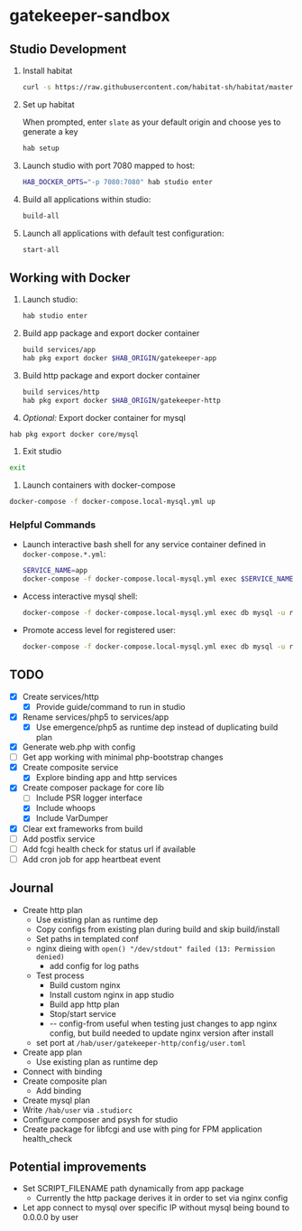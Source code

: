 # gatekeeper-sandbox

## Studio Development

1. Install habitat

    ```bash
    curl -s https://raw.githubusercontent.com/habitat-sh/habitat/master/components/hab/install.sh | sudo bash
    ```

1. Set up habitat

    When prompted, enter `slate` as your default origin and choose yes to generate a key

    ```bash
    hab setup
    ```

1. Launch studio with port 7080 mapped to host:

    ```bash
    HAB_DOCKER_OPTS="-p 7080:7080" hab studio enter
    ```

1. Build all applications within studio:

    ```bash
    build-all
    ```

1. Launch all applications with default test configuration:

    ```bash
    start-all
    ```

## Working with Docker

1. Launch studio:

    ```bash
    hab studio enter
    ```

1. Build app package and export docker container

    ```bash
    build services/app
    hab pkg export docker $HAB_ORIGIN/gatekeeper-app
    ```

1. Build http package and export docker container

    ```bash
    build services/http
    hab pkg export docker $HAB_ORIGIN/gatekeeper-http
    ```

1. *Optional:* Export docker container for mysql

  ```bash
  hab pkg export docker core/mysql
  ```

1. Exit studio

  ```bash
  exit
  ```

1. Launch containers with docker-compose

  ```bash
  docker-compose -f docker-compose.local-mysql.yml up
  ```

### Helpful Commands

- Launch interactive bash shell for any service container defined in `docker-compose.*.yml`:

    ```bash
    SERVICE_NAME=app
    docker-compose -f docker-compose.local-mysql.yml exec $SERVICE_NAME hab sup bash
    ```

- Access interactive mysql shell:

    ```bash
    docker-compose -f docker-compose.local-mysql.yml exec db mysql -u root -h 127.0.0.1
    ```

- Promote access level for registered user:

    ```bash
    docker-compose -f docker-compose.local-mysql.yml exec db mysql -u root -h 127.0.0.1 gatekeeper -e 'UPDATE people SET AccountLevel = "Developer" WHERE Username = "chris"'
    ```

## TODO

 - [X] Create services/http
    - [X] Provide guide/command to run in studio
 - [X] Rename services/php5 to services/app
    - [X] Use emergence/php5 as runtime dep instead of duplicating build plan
 - [X] Generate web.php with config
 - [ ] Get app working with minimal php-bootstrap changes
 - [X] Create composite service
   - [X] Explore binding app and http services
 - [X] Create composer package for core lib
   - [ ] Include PSR logger interface
   - [X] Include whoops
   - [X] Include VarDumper
 - [X] Clear ext frameworks from build
 - [ ] Add postfix service
 - [ ] Add fcgi health check for status url if available
 - [ ] Add cron job for app heartbeat event

## Journal

- Create http plan
  - Use existing plan as runtime dep
  - Copy configs from existing plan during build and skip build/install
  - Set paths in templated conf
  - nginx dieing with `open() "/dev/stdout" failed (13: Permission denied)`
    - add config for log paths
  - Test process
    - Build custom nginx
    - Install custom nginx in app studio
    - Build app http plan
    - Stop/start service
    - -- config-from useful when testing just changes to app nginx config, but build needed to update nginx version after install
  - set port at `/hab/user/gatekeeper-http/config/user.toml`
- Create app plan
  - Use existing plan as runtime dep
- Connect with binding
- Create composite plan
  - Add binding
- Create mysql plan
- Write `/hab/user` via `.studiorc`
- Configure composer and psysh for studio
- Create package for libfcgi and use with ping for FPM application health_check

## Potential improvements

- Set SCRIPT_FILENAME path dynamically from app package
  - Currently the http package derives it in order to set via nginx config
- Let app connect to mysql over specific IP without mysql being bound to 0.0.0.0 by user
